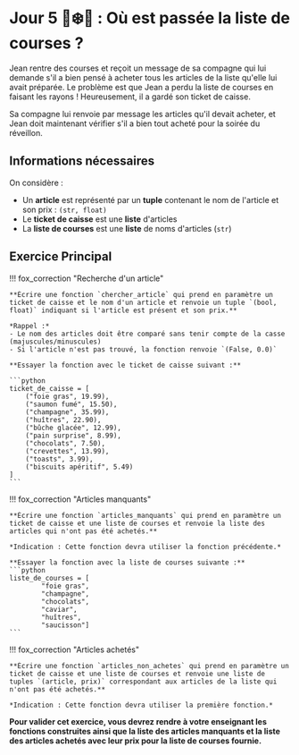 # Jour 5 🦊❄️🎉 : Où est passée la liste de courses ?

Jean rentre des courses et reçoit un message de sa compagne qui lui demande s'il a bien pensé à acheter tous les articles de la liste qu'elle lui avait préparée. Le problème est que Jean a perdu la liste de courses en faisant les rayons ! Heureusement, il a gardé son ticket de caisse.

Sa compagne lui renvoie par message les articles qu'il devait acheter, et Jean doit maintenant vérifier s'il a bien tout acheté pour la soirée du réveillon.

## Informations nécessaires

On considère :
- Un **article** est représenté par un **tuple** contenant le nom de l'article et son prix : `(str, float)`
- Le **ticket de caisse** est une **liste** d'articles
- La **liste de courses** est une **liste** de noms d'articles (`str`)

## Exercice Principal

!!! fox_correction "Recherche d'un article"

    **Écrire une fonction `chercher_article` qui prend en paramètre un ticket de caisse et le nom d'un article et renvoie un tuple `(bool, float)` indiquant si l'article est présent et son prix.**

    *Rappel :* 
    - Le nom des articles doit être comparé sans tenir compte de la casse (majuscules/minuscules)
    - Si l'article n'est pas trouvé, la fonction renvoie `(False, 0.0)`

    **Essayer la fonction avec le ticket de caisse suivant :**

    ```python
    ticket_de_caisse = [
        ("foie gras", 19.99),
        ("saumon fumé", 15.50),
        ("champagne", 35.99),
        ("huîtres", 22.90),
        ("bûche glacée", 12.99),
        ("pain surprise", 8.99),
        ("chocolats", 7.50),
        ("crevettes", 13.99),
        ("toasts", 3.99),
        ("biscuits apéritif", 5.49)
    ]
    ```

!!! fox_correction "Articles manquants"

    **Écrire une fonction `articles_manquants` qui prend en paramètre un ticket de caisse et une liste de courses et renvoie la liste des articles qui n'ont pas été achetés.**

    *Indication : Cette fonction devra utiliser la fonction précédente.*

    **Essayer la fonction avec la liste de courses suivante :**
    ```python
    liste_de_courses = [
            "foie gras",
            "champagne",
            "chocolats",
            "caviar",
            "huîtres",
            "saucisson"]
    ```

!!! fox_correction "Articles achetés"

    **Écrire une fonction `articles_non_achetes` qui prend en paramètre un ticket de caisse et une liste de courses et renvoie une liste de tuples `(article, prix)` correspondant aux articles de la liste qui n'ont pas été achetés.**

    *Indication : Cette fonction devra utiliser la première fonction.*

**Pour valider cet exercice, vous devrez rendre à votre enseignant les fonctions construites ainsi que la liste des articles manquants et la liste des articles achetés avec leur prix pour la liste de courses fournie.**